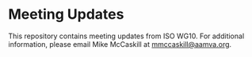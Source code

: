 # Meeting Updates
This repository contains meeting updates from ISO WG10.  For additional information, please email Mike McCaskill at mmccaskill@aamva.org.
